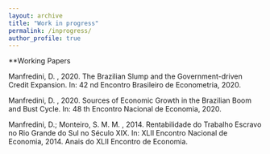 ```yaml
---
layout: archive
title: "Work in progress"
permalink: /inprogress/
author_profile: true
---
```


**Working Papers

Manfredini, D. , 2020. The Brazilian Slump and the Government-driven Credit Expansion. In:
42 nd Encontro Brasileiro de Econometria, 2020.

Manfredini, D. , 2020. Sources of Economic Growth in the Brazilian Boom and Bust Cycle. In:
48 th Encontro Nacional de Economia, 2020.

Manfredini, D.; Monteiro, S. M. M. , 2014. Rentabilidade do Trabalho Escravo no Rio Grande
do Sul no Século XIX. In: XLII Encontro Nacional de Economia, 2014. Anais do XLII Encontro
de Economia.


